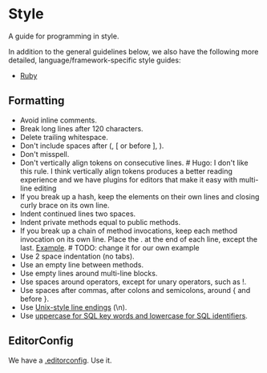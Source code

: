 # Style

A guide for programming in style.

In addition to the general guidelines below, we also have the following more detailed, language/framework-specific style guides:

- [Ruby](/style/ruby)

## Formatting

- Avoid inline comments.
- Break long lines after 120 characters.
- Delete trailing whitespace.
- Don't include spaces after (, [ or before ], ).
- Don't misspell.
- Don't vertically align tokens on consecutive lines. # Hugo: I don't like this rule. I think vertically align tokens produces a better reading experience and we have plugins for editors that make it easy with multi-line editing
- If you break up a hash, keep the elements on their own lines and closing curly brace on its own line.
- Indent continued lines two spaces.
- Indent private methods equal to public methods.
- If you break up a chain of method invocations, keep each method invocation on its own line. Place the . at the end of each line, except the last. [Example](https://github.com/thoughtbot/guides/blob/master/style/ruby/sample.rb#L11). # TODO: change it for our own example
- Use 2 space indentation (no tabs).
- Use an empty line between methods.
- Use empty lines around multi-line blocks.
- Use spaces around operators, except for unary operators, such as !.
- Use spaces after commas, after colons and semicolons, around { and before }.
- Use [Unix-style line endings](http://unix.stackexchange.com/questions/23903/should-i-end-my-text-script-files-with-a-newline) (\n).
- Use [uppercase for SQL key words and lowercase for SQL identifiers](http://www.postgresql.org/docs/9.4/static/sql-syntax-lexical.html#SQL-SYNTAX-IDENTIFIERS).

## EditorConfig

We have a [.editorconfig](/style/.editorconfig). Use it.
